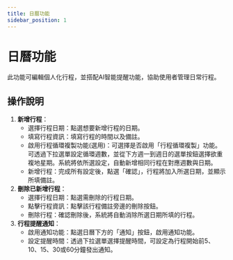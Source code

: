 ```yaml
---
title: 日曆功能
sidebar_position: 1
---
```


# 日曆功能

此功能可編輯個人化行程，並搭配AI智能提醒功能，協助使用者管理日常行程。

## 操作說明

1. **新增行程**：
   - 選擇行程日期：點選想要新增行程的日期。
   - 填寫行程資訊：填寫行程的時間以及備註。
   - 啟用行程循環複製功能(選用)：可選擇是否啟用「行程循環複製」功能。可透過下拉選單設定循環週數，並從下方週一到週日的選單按鈕選擇欲重複地星期。系統將依所選設定，自動新增相同行程在對應週數與日期。
   - 新增行程：完成所有設定後，點選「確認」，行程將加入所選日期，並顯示所填備註。
2. **刪除已新增行程**：
   - 選擇行程日期：點選需刪除的行程日期。
   - 點擊行程資訊：點擊該行程備註旁邊的刪除按鈕。
   - 刪除行程：確認刪除後，系統將自動消除所選日期所填的行程。
3. **行程提醒通知**：
   - 啟用通知功能：點選日曆下方的「通知」按鈕，啟用通知功能。
   - 設定提醒時間：透過下拉選單選擇提醒時間，可設定為行程開始前5、10、15、30或60分鐘發出通知。
